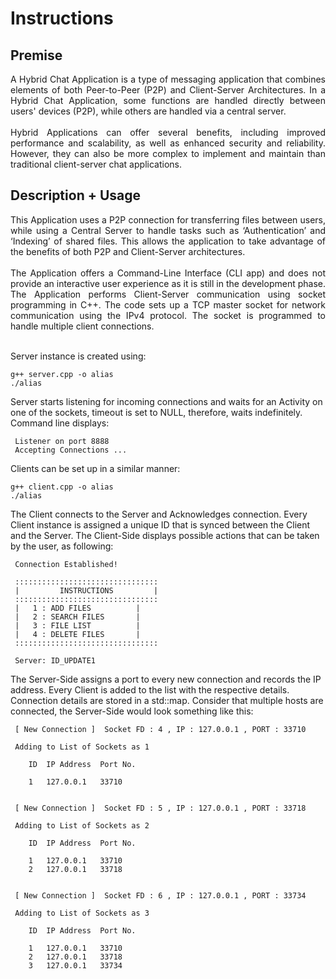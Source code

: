# Instructions
## Premise
<div style="text-align: justify"> 
A Hybrid Chat Application is a type of messaging application that combines elements of both Peer-to-Peer (P2P) and Client-Server Architectures. In a Hybrid Chat Application, some functions are handled directly between users' devices (P2P), while others are handled via a central server.
<br><br>
</div> 

<div style="text-align: justify"> 
Hybrid Applications can offer several benefits, including improved performance and scalability, as well as enhanced security and reliability. However, they can also be more complex to implement and maintain than traditional client-server chat applications.
</div> 

## Description + Usage
<div style="text-align: justify">
This Application uses a P2P connection for transferring files between users, while using a Central Server to handle tasks such as ‘Authentication’ and ‘Indexing’ of shared files. This allows the application to take advantage of the benefits of both P2P and Client-Server architectures.
<br><br>
</div>

<div style="text-align: justify">
The Application offers a Command-Line Interface (CLI app) and does not provide an interactive user experience as it is still in the development phase. The Application performs Client-Server communication using socket programming in C++. The code sets up a TCP master socket for network communication using the IPv4 protocol. The socket is programmed to handle multiple client connections.
<br><br>
</div>

Server instance is created using: 
```text
g++ server.cpp -o alias
./alias
```
Server starts listening for incoming connections and waits for an Activity on one of the sockets, timeout is set to NULL, therefore, waits indefinitely. Command line displays:
```text
 Listener on port 8888 
 Accepting Connections ...
 ```
 Clients can be set up in a similar manner:
 ```text
g++ client.cpp -o alias
./alias
```
The Client connects to the Server and Acknowledges connection. Every Client instance is assigned a unique ID that is synced between the Client and the Server. The Client-Side displays possible actions that can be taken by the user, as following:
```text
 Connection Established!

 ::::::::::::::::::::::::::::::::
 |         INSTRUCTIONS         |
 ::::::::::::::::::::::::::::::::
 |	 1 : ADD FILES          |
 |	 2 : SEARCH FILES       |
 |	 3 : FILE LIST          |
 |	 4 : DELETE FILES       |
 ::::::::::::::::::::::::::::::::

 Server: ID_UPDATE1
```
The Server-Side assigns a port to every new connection and records the IP address. Every Client is added to the list with the respective details. Connection details are stored in a std::map. Consider that multiple hosts are connected, the Server-Side would look something like this:
```text
 [ New Connection ]  Socket FD : 4 , IP : 127.0.0.1 , PORT : 33710
 
 Adding to List of Sockets as 1
 
	ID	IP Address	Port No.

	1	127.0.0.1	33710


 [ New Connection ]  Socket FD : 5 , IP : 127.0.0.1 , PORT : 33718
 
 Adding to List of Sockets as 2
 
	ID	IP Address	Port No.

	1	127.0.0.1	33710
	2	127.0.0.1	33718


 [ New Connection ]  Socket FD : 6 , IP : 127.0.0.1 , PORT : 33734
 
 Adding to List of Sockets as 3
 
	ID	IP Address	Port No.

	1	127.0.0.1	33710
	2	127.0.0.1	33718
	3	127.0.0.1	33734
```
